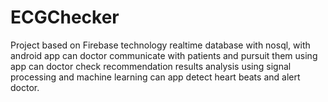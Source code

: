 # ECGChecker
Project based on Firebase technology realtime database with nosql, with android app can doctor communicate with patients and pursuit them using app can doctor check recommendation results analysis using signal processing and machine learning can app detect heart beats and alert doctor.


